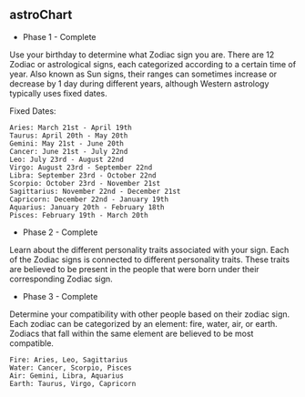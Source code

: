 ## astroChart

- Phase 1 - Complete

Use your birthday to determine what Zodiac sign you are. There are 
12 Zodiac or astrological signs, each categorized according to a 
certain time of year. Also known as Sun signs, their ranges can 
sometimes increase or decrease by 1 day during different years, 
although Western astrology typically uses fixed dates.

Fixed Dates:

    Aries: March 21st - April 19th
    Taurus: April 20th - May 20th
    Gemini: May 21st - June 20th
    Cancer: June 21st - July 22nd
    Leo: July 23rd - August 22nd
    Virgo: August 23rd - September 22nd
    Libra: September 23rd - October 22nd
    Scorpio: October 23rd - November 21st
    Sagittarius: November 22nd - December 21st
    Capricorn: December 22nd - January 19th
    Aquarius: January 20th - February 18th
    Pisces: February 19th - March 20th

- Phase 2 - Complete

Learn about the different personality traits associated with your 
sign. Each of the Zodiac signs is connected to different 
personality traits. These traits are believed to be present in the 
people that were born under their corresponding Zodiac sign.

- Phase 3 - Complete

Determine your compatibility with other people based on their 
zodiac sign. Each zodiac can be categorized by an 
element: fire, water, air, or earth. Zodiacs that fall within 
the same element are believed to be most compatible.

    Fire: Aries, Leo, Sagittarius
    Water: Cancer, Scorpio, Pisces
    Air: Gemini, Libra, Aquarius
    Earth: Taurus, Virgo, Capricorn
